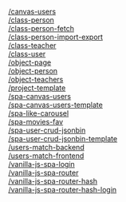 [/canvas-users](https://cederdorff.github.io/web-frontend/canvas-users) <br>[/class-person](https://cederdorff.github.io/web-frontend/class-person) <br>[/class-person-fetch](https://cederdorff.github.io/web-frontend/class-person-fetch) <br>[/class-person-import-export](https://cederdorff.github.io/web-frontend/class-person-import-export) <br>[/class-teacher](https://cederdorff.github.io/web-frontend/class-teacher) <br>[/class-user](https://cederdorff.github.io/web-frontend/class-user) <br>[/object-page](https://cederdorff.github.io/web-frontend/object-page) <br>[/object-person](https://cederdorff.github.io/web-frontend/object-person) <br>[/object-teachers](https://cederdorff.github.io/web-frontend/object-teachers) <br>[/project-template](https://cederdorff.github.io/web-frontend/project-template) <br>[/spa-canvas-users](https://cederdorff.github.io/web-frontend/spa-canvas-users) <br>[/spa-canvas-users-template](https://cederdorff.github.io/web-frontend/spa-canvas-users-template) <br>[/spa-like-carousel](https://cederdorff.github.io/web-frontend/spa-like-carousel) <br>[/spa-movies-fav](https://cederdorff.github.io/web-frontend/spa-movies-fav) <br>[/spa-user-crud-jsonbin](https://cederdorff.github.io/web-frontend/spa-user-crud-jsonbin) <br>[/spa-user-crud-jsonbin-template](https://cederdorff.github.io/web-frontend/spa-user-crud-jsonbin-template) <br>[/users-match-backend](https://cederdorff.github.io/web-frontend/users-match-backend) <br>[/users-match-frontend](https://cederdorff.github.io/web-frontend/users-match-frontend) <br>[/vanilla-js-spa-login](https://cederdorff.github.io/web-frontend/vanilla-js-spa-login) <br>[/vanilla-js-spa-router](https://cederdorff.github.io/web-frontend/vanilla-js-spa-router) <br>[/vanilla-js-spa-router-hash](https://cederdorff.github.io/web-frontend/vanilla-js-spa-router-hash) <br>[/vanilla-js-spa-router-hash-login](https://cederdorff.github.io/web-frontend/vanilla-js-spa-router-hash-login) <br>
